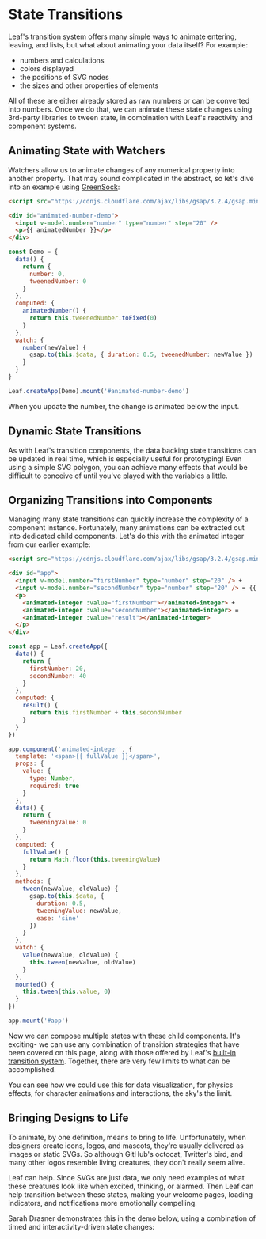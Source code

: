 # State Transitions

Leaf's transition system offers many simple ways to animate entering, leaving, and lists, but what about animating your data itself? For example:

- numbers and calculations
- colors displayed
- the positions of SVG nodes
- the sizes and other properties of elements

All of these are either already stored as raw numbers or can be converted into numbers. Once we do that, we can animate these state changes using 3rd-party libraries to tween state, in combination with Leaf's reactivity and component systems.

## Animating State with Watchers

Watchers allow us to animate changes of any numerical property into another property. That may sound complicated in the abstract, so let's dive into an example using [GreenSock](https://greensock.com/):

```html
<script src="https://cdnjs.cloudflare.com/ajax/libs/gsap/3.2.4/gsap.min.js"></script>

<div id="animated-number-demo">
  <input v-model.number="number" type="number" step="20" />
  <p>{{ animatedNumber }}</p>
</div>
```

```js
const Demo = {
  data() {
    return {
      number: 0,
      tweenedNumber: 0
    }
  },
  computed: {
    animatedNumber() {
      return this.tweenedNumber.toFixed(0)
    }
  },
  watch: {
    number(newValue) {
      gsap.to(this.$data, { duration: 0.5, tweenedNumber: newValue })
    }
  }
}

Leaf.createApp(Demo).mount('#animated-number-demo')
```

<common-codepen-snippet title="Transitioning State 1" slug="22903bc3b53eb5b7817378ecb985ce96" tab="js,result" :editable="false" :preview="false" />

When you update the number, the change is animated below the input.

## Dynamic State Transitions

As with Leaf's transition components, the data backing state transitions can be updated in real time, which is especially useful for prototyping! Even using a simple SVG polygon, you can achieve many effects that would be difficult to conceive of until you've played with the variables a little.

<common-codepen-snippet title="Updating SVG" slug="a8e00648d4df6baa1b19fb6c31c8d17e" :height="500" tab="js,result" :editable="false" />

## Organizing Transitions into Components

Managing many state transitions can quickly increase the complexity of a component instance. Fortunately, many animations can be extracted out into dedicated child components. Let's do this with the animated integer from our earlier example:

```html
<script src="https://cdnjs.cloudflare.com/ajax/libs/gsap/3.2.4/gsap.min.js"></script>

<div id="app">
  <input v-model.number="firstNumber" type="number" step="20" /> +
  <input v-model.number="secondNumber" type="number" step="20" /> = {{ result }}
  <p>
    <animated-integer :value="firstNumber"></animated-integer> +
    <animated-integer :value="secondNumber"></animated-integer> =
    <animated-integer :value="result"></animated-integer>
  </p>
</div>
```

```js
const app = Leaf.createApp({
  data() {
    return {
      firstNumber: 20,
      secondNumber: 40
    }
  },
  computed: {
    result() {
      return this.firstNumber + this.secondNumber
    }
  }
})

app.component('animated-integer', {
  template: '<span>{{ fullValue }}</span>',
  props: {
    value: {
      type: Number,
      required: true
    }
  },
  data() {
    return {
      tweeningValue: 0
    }
  },
  computed: {
    fullValue() {
      return Math.floor(this.tweeningValue)
    }
  },
  methods: {
    tween(newValue, oldValue) {
      gsap.to(this.$data, {
        duration: 0.5,
        tweeningValue: newValue,
        ease: 'sine'
      })
    }
  },
  watch: {
    value(newValue, oldValue) {
      this.tween(newValue, oldValue)
    }
  },
  mounted() {
    this.tween(this.value, 0)
  }
})

app.mount('#app')
```

<common-codepen-snippet title="State Transition Components" slug="e9ef8ac7e32e0d0337e03d20949b4d17" tab="js,result" :editable="false" />

Now we can compose multiple states with these child components. It's exciting- we can use any combination of transition strategies that have been covered on this page, along with those offered by Leaf's [built-in transition system](transitions-enterleave.html). Together, there are very few limits to what can be accomplished.

You can see how we could use this for data visualization, for physics effects, for character animations and interactions, the sky's the limit.

## Bringing Designs to Life

To animate, by one definition, means to bring to life. Unfortunately, when designers create icons, logos, and mascots, they're usually delivered as images or static SVGs. So although GitHub's octocat, Twitter's bird, and many other logos resemble living creatures, they don't really seem alive.

Leaf can help. Since SVGs are just data, we only need examples of what these creatures look like when excited, thinking, or alarmed. Then Leaf can help transition between these states, making your welcome pages, loading indicators, and notifications more emotionally compelling.

Sarah Drasner demonstrates this in the demo below, using a combination of timed and interactivity-driven state changes:

<common-codepen-snippet title="Leaf-controlled Wall-E" slug="YZBGNp" :height="400" :team="false" user="sdras" name="Sarah Drasner" :editable="false" :preview="false" version="2" theme="light" />
